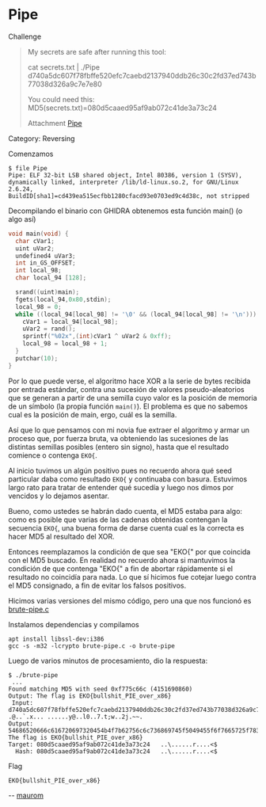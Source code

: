 Pipe
====

Challenge

> My secrets are safe after running this tool:
>
> cat secrets.txt | ./Pipe
> d740a5dc607f78fbffe520efc7caebd2137940ddb26c30c2fd37ed743b77038d326a9c7e7e80
>
> You could need this:
> MD5(secrets.txt)=080d5caaed95af9ab072c41de3a73c24
>
> Attachment
> [Pipe](https://github.com/estebancano-dev/CTF-Writeups/blob/master/20200626%20Ekoparty%20Pre-CTF/Files/Pipe?raw=true)

Category: Reversing

Comenzamos

    $ file Pipe
    Pipe: ELF 32-bit LSB shared object, Intel 80386, version 1 (SYSV),
    dynamically linked, interpreter /lib/ld-linux.so.2, for GNU/Linux 2.6.24,
    BuildID[sha1]=cd439ea515ecfbb1280cfacd93e0703ed9c4d38c, not stripped

Decompilando el binario con GHIDRA obtenemos esta función main() (o algo así)

```c
void main(void) {
  char cVar1;
  uint uVar2;
  undefined4 uVar3;
  int in_GS_OFFSET;
  int local_98;
  char local_94 [128];

  srand((uint)main);
  fgets(local_94,0x80,stdin);
  local_98 = 0;
  while ((local_94[local_98] != '\0' && (local_94[local_98] != '\n'))) {
    cVar1 = local_94[local_98];
    uVar2 = rand();
    sprintf("%02x",(int)cVar1 ^ uVar2 & 0xff);
    local_98 = local_98 + 1;
  }
  putchar(10);
}
```

Por lo que puede verse, el algoritmo hace XOR a la serie de bytes
recibida por entrada estándar, contra una sucesión de valores
pseudo-aleatorios que se generan a partir de una semilla cuyo valor
es la posición de memoria de un símbolo (la propia función `main()`).
El problema es que no sabemos cual es la posición de main, ergo,
cuál es la semilla.

Así que lo que pensamos con mi novia fue extraer el algoritmo y armar
un proceso que, por fuerza bruta, va obteniendo las sucesiones de las
distintas semillas posibles (entero sin signo), hasta que el resultado
comience o contenga `EKO{`.

Al inicio tuvimos un algún positivo pues no recuerdo ahora qué seed
particular daba como resultado `EKO{` y continuaba con basura.
Estuvimos largo rato para tratar de entender qué sucedía y luego
nos dimos por vencidos y lo dejamos asentar.

Bueno, como ustedes se habrán dado cuenta, el MD5 estaba para algo:
como es posible que varias de las cadenas obtenidas contengan la
secuencia `EKO{`, una buena forma de darse cuenta cual es la correcta
es hacer MD5 al resultado del XOR.

Entonces reemplazamos la condición de que sea "EKO{" por que coincida
con el MD5 buscado. En realidad no recuerdo ahora si mantuvimos la
condición de que contenga "EKO{" a fin de abortar rápidamente si el
resultado no coincidía para nada. Lo que sí hicimos fue cotejar luego
contra el MD5 consignado, a fin de evitar los falsos positivos.

Hicimos varias versiones del mismo código, pero una que nos funcionó
es [brute-pipe.c](./code/brute-pipe.c)

Instalamos dependencias y compilamos

    apt install libssl-dev:i386
    gcc -s -m32 -lcrypto brute-pipe.c -o brute-pipe

Luego de varios minutos de procesamiento, dio la respuesta:

    $ ./brute-pipe
     ...
    Found matching MD5 with seed 0xf775c66c (4151690860)
    Output: The flag is EKO{bullshit_PIE_over_x86}
     Input: d740a5dc607f78fbffe520efc7caebd2137940ddb26c30c2fd37ed743b77038d326a9c7e7e80   .@..`.x... ......y@..l0..7.t;w..2j.~~.
    Output: 54686520666c616720697320454b4f7b62756c6c736869745f5049455f6f7665725f7838367d   The flag is EKO{bullshit_PIE_over_x86}
    Target: 080d5caaed95af9ab072c41de3a73c24   ..\......r....<$
      Hash: 080d5caaed95af9ab072c41de3a73c24   ..\......r....<$

Flag

    EKO{bullshit_PIE_over_x86}

-- [maurom](https://maurom.com/)
